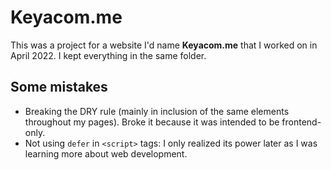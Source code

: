 # Keyacom.me

This was a project for a website I'd name **Keyacom.me** that I worked on in April 2022. I kept everything in the same folder.

## Some mistakes

- Breaking the DRY rule (mainly in inclusion of the same elements throughout my pages). Broke it because it was intended to be frontend-only.
- Not using `defer` in `<script>` tags: I only realized its power later as I was learning more about web development.
